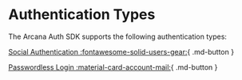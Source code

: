 # Authentication Types

The Arcana Auth SDK supports the following authentication types:

[Social Authentication :fontawesome-solid-users-gear:](./socialauth.md){ .md-button }

[Passwordless Login :material-card-account-mail:](./pwdless.md){ .md-button }